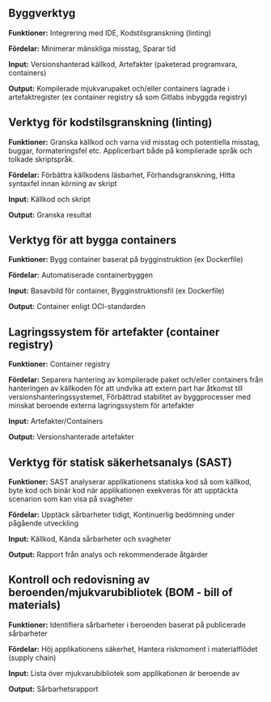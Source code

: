 ## Byggverktyg
**Funktioner:**
Integrering med IDE, Kodstilsgranskning (linting)

**Fördelar:**
Minimerar mänskliga misstag, Sparar tid

**Input:**
Versionshanterad källkod, Artefakter (paketerad programvara, containers)

**Output:**
Kompilerade mjukvarupaket och/eller containers lagrade i artefaktregister (ex container registry så som Gitlabs inbyggda registry)

  
## Verktyg för kodstilsgranskning (linting)
**Funktioner:**
Granska källkod och varna vid misstag och potentiella misstag, buggar, formateringsfel etc. Applicerbart både på kompilerade språk och tolkade skriptspråk.

**Fördelar:**
Förbättra källkodens läsbarhet, Förhandsgranskning, Hitta syntaxfel innan körning av skript

**Input:**
Källkod och skript

**Output:**
Granska resultat
  
## Verktyg för att bygga containers
**Funktioner:**
Bygg container baserat på bygginstruktion (ex Dockerfile)

**Fördelar:**
Automatiserade containerbyggen

**Input:**
Basavbild för container, Bygginstruktionsfil (ex Dockerfile)

**Output:**
Container enligt OCI-standarden
  
## Lagringssystem för artefakter (container registry)
**Funktioner:**
Container registry

**Fördelar:**
Separera hantering av kompilerade paket och/eller containers från hanteringen av källkoden för att undvika att extern part har åtkomst till versionshanteringssystemet, 
Förbättrad stabilitet av byggprocesser med minskat beroende externa lagringssystem för artefakter

**Input:**
Artefakter/Containers

**Output:**
Versionshanterade artefakter
  
## Verktyg för statisk säkerhetsanalys (SAST)
**Funktioner:**
SAST analyserar applikationens statiska kod så som källkod, byte kod och binär kod när applikationen exekveras för att upptäckta scenarion som kan visa på svagheter

**Fördelar:**
Upptäck sårbarheter tidigt, Kontinuerlig bedömning under pågående utveckling

**Input:**
Källkod, Kända sårbarheter och svagheter

**Output:**
Rapport från analys och rekommenderade åtgärder
  
## Kontroll och redovisning av beroenden/mjukvarubibliotek (BOM - bill of materials)
**Funktioner:**
Identifiera sårbarheter i beroenden baserat på publicerade sårbarheter

**Fördelar:**
Höj applikationens säkerhet, Hantera riskmoment i materialflödet (supply chain)

**Input:**
Lista över mjukvarubibliotek som applikationen är beroende av

**Output:**
Sårbarhetsrapport